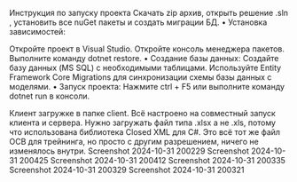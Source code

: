 Инструкция по запуску проекта Скачать zip архив, открыть решение .sln , установить все nuGet пакеты и создать миграции БД. • Установка зависимостей:

Откройте проект в Visual Studio. Откройте консоль менеджера пакетов. Выполните команду dotnet restore. • Создание базы данных: Создайте базу данных (MS SQL) с необходимыми таблицами. Используйте Entity Framework Core Migrations для синхронизации схемы базы данных с моделями. • Запуск проекта: Нажмите ctrl + F5 или выполните команду dotnet run в консоли.

Клиент загружке в папке client. Всё настроено на совместный запуск клиента и сервера. Нужно загружать файл типа .xlsx а не .xls, потому что использована библиотека Closed XML для C#. Это всё тот же файл ОСВ для трейнинга, но просто с другим разрешением, ничего не изменялось внутри. Screenshot 2024-10-31 200229 Screenshot 2024-10-31 200425 Screenshot 2024-10-31 200412 Screenshot 2024-10-31 200335 Screenshot 2024-10-31 200329 Screenshot 2024-10-31 200321
